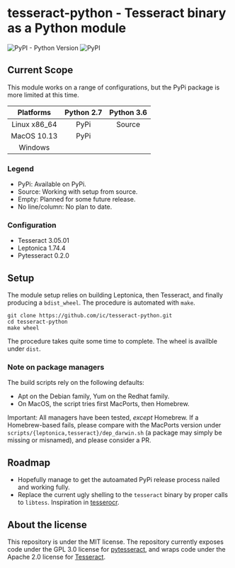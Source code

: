 tesseract-python - Tesseract binary as a Python module
======================================================

![PyPI - Python Version](https://img.shields.io/pypi/pyversions/tesseract-python.svg)
![PyPI](https://img.shields.io/pypi/v/tesseract-python.svg)

Current Scope
-------------

This module works on a range of configurations, but the PyPi package is more limited at this time.

| Platforms    | Python 2.7 | Python 3.6 |
| :-------:    | :--------: | :--------: |
| Linux x86_64 |  PyPi      | Source     |
| MacOS 10.13  |  PyPi      |            |
| Windows      |            |            |

### Legend

* PyPi: Available on PyPi.
* Source: Working with setup from source.
* Empty: Planned for some future release.
* No line/column: No plan to date.


### Configuration

* Tesseract 3.05.01
* Leptonica 1.74.4
* Pytesseract 0.2.0


Setup
-----

The module setup relies on building Leptonica, then Tesseract, and finally producing a `bdist_wheel`. The procedure is automated with `make`.

    git clone https://github.com/ic/tesseract-python.git
    cd tesseract-python
    make wheel

The procedure takes quite some time to complete. The wheel is availble under `dist`.

### Note on package managers

The build scripts rely on the following defaults:

* Apt on the Debian family, Yum on the Redhat family.
* On MacOS, the script tries first MacPorts, then Homebrew.

Important: All managers have been tested, *except* Homebrew. If a Homebrew-based fails, please compare with the MacPorts version under `scripts/{leptonica,tesseract}/dep_darwin.sh` (a package may simply be missing or misnamed), and please consider a PR.


Roadmap
-------

* Hopefully manage to get the autoamated PyPi release process nailed and working fully.
* Replace the current ugly shelling to the `tesseract` binary by proper calls to `libtess`. Inspiration in [tesserocr](https://github.com/sirfz/tesserocr).


About the license
-----------------

This repository is under the MIT license. The repository currently exposes code under the GPL 3.0 license for [pytesseract](https://github.com/madmaze/pytesseract/blob/master/LICENSE), and wraps code under the Apache 2.0 license for [Tesseract](https://github.com/tesseract-ocr/tesseract/blob/master/LICENSE).
